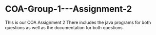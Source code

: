 # COA-Group-1---Assignment-2
This is our COA Assignment 2
There includes the java programs for both questions as well as the documentation for both questions.
